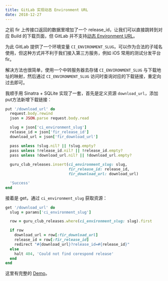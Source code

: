 ```yaml
---
title: GitLab 实现动态 Environment URL
date: 2018-12-27
---
```


之前 fir 上传接口返回的数据里增加了一个 release_id，让我们可以直接跳转到对应 Build 的下载页面，但 GitLab 并不支持[动态 Environment URL](https://gitlab.com/gitlab-org/gitlab-ce/issues/27424)。

为此 GitLab 提供了一个环境变量 `CI_ENVIRONMENT_SLUG`，可以作为合法的子域名使用，但这种方式并不利于我们接入第三方服务，例如 iOS 常用的测试分发平台 fir。

解决方法也很简单，使用一个中转服务器去存储 `CI_ENVIRONMENT_SLUG` 与下载地址的映射，然后通过 `CI_ENVIRONMENT_SLUG` 访问时查询对应的下载链接，重定向过去即可。

<!-- more -->

我顺手用 Sinatra + SQLite 实现了一套，首先是定义资源 `download_url`，添加 put方法新增下载链接：

```ruby
put '/download_url' do
  request.body.rewind
  json = JSON.parse request.body.read

  slug = json['ci_environment_slug']
  release_id = json['fir_release_id']
  download_url = json['fir_download_url']

  pass unless !slug.nil? || !slug.empty?
  pass unless !release_id.nil? || !release_id.empty?
  pass unless !download_url.nil? || !download_url.empty?
  
  guru_club_releases.insert(ci_environment_slug: slug, 
                            fir_release_id: release_id,
                            fir_download_url: download_url)

  'Success'
end
```

接着是 get，通过 `ci_environment_slug` 获取资源：

```ruby
get '/download_url' do
  slug = params['ci_environment_slug']

  row = guru_club_releases.where(ci_environment_slug: slug).first

  if row
    download_url = row[:fir_download_url]
    release_id = row[:fir_release_id]
    redirect "#{download_url}?release_id=#{release_id}"
  else
    halt 404, 'Could not find corespond release'
  end
end
```

这里有完整的 [Demo](https://github.com/kemchenj/DynamicEnvironmentURL)。
